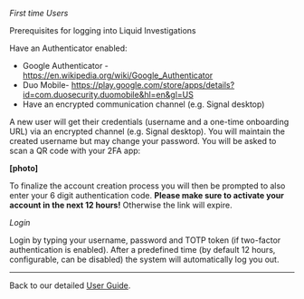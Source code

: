 _First time Users_

Prerequisites for logging into Liquid Investigations

Have an Authenticator enabled: 
* Google Authenticator - https://en.wikipedia.org/wiki/Google_Authenticator
* Duo Mobile- https://play.google.com/store/apps/details?id=com.duosecurity.duomobile&hl=en&gl=US
* Have  an encrypted communication channel (e.g. Signal desktop)

A new user will get their credentials (username and a one-time onboarding URL) via an encrypted channel (e.g. Signal desktop). You will maintain the created username but may change your password. You will be asked to scan a QR code with your 2FA app:

**[photo]**

To finalize the account creation process you will then be prompted to also enter your 6 digit authentication code.
**Please make sure to activate your account in the next 12 hours!** Otherwise the link will expire.

_Login_

Login by typing your username, password and TOTP token (if two-factor authentication is enabled). After a predefined time (by default 12 hours, configurable, can be disabled) the system will automatically log you out.


***


Back to our detailed [User Guide](https://github.com/liquidinvestigations/docs/wiki/User-Guide).